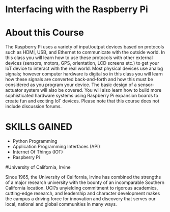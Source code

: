 # Interfacing with the Raspberry Pi


# About this Course
The Raspberry Pi uses a variety of input/output devices based on protocols such as HDMI, USB, and Ethernet to communicate with the outside world. In this class you will learn how to use these protocols with other external devices (sensors, motors, GPS, orientation, LCD screens etc.) to get your IoT device to interact with the real world. Most physical devices use analog signals;  however computer hardware is digital so in this class you will learn how these signals are converted back-and-forth and how this must be considered as you program your device. The basic design of a sensor-actuator system will also be covered. You will also learn how to build more sophisticated hardware systems using Raspberry Pi expansion boards to create fun and exciting IoT devices. Please note that this course does not include discussion forums.

# SKILLS GAINED
* Python Programming
* Application Programming Interfaces (API)
* Internet Of Things (IOT)
* Raspberry Pi


#University of California, Irvine

Since 1965, the University of California, Irvine has combined the strengths of a major research university with the bounty of an incomparable Southern California location. UCI?s unyielding commitment to rigorous academics, cutting-edge research, and leadership and character development makes the campus a driving force for innovation and discovery that serves our local, national and global communities in many ways.
